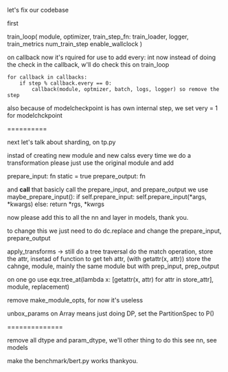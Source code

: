 let's fix our codebase

first

train_loop(
    module, 
    optimizer,
    train_step_fn:
    train_loader,
    logger, 
    train_metrics
    num_train_step
    enable_wallclock
)


on callback now it's rquired for use to add every: int
    now instead of doing the check in the callback, w'll do check this on train_loop

    for callback in callbacks:
        if step % callback.every == 0:
            callback(module, optmizer, batch, logs, logger) so remove the step

also because of modelcheckpoint is has own internal step, we set very = 1 for modelchckpoint


==========

next let's talk about sharding, on tp.py

instad of creating new module and new calss every time we do a transformation please just use the original module and add 

prepare_input: fn static = true
prepare_output: fn

and __call__ that basicly call the prepare_input, and prepare_output 
we use maybe_prepare_input():
    if self.prepare_input:
        self.prepare_input(*args, *kwargs)
    else:
        return *rgs, *kwrgs


now please add this to all the nn and layer in models, thank you.

to change this we just need to do dc.replace and change the prepare_input, prepare_output


apply_transforms -> still do a tree traversal do the match operation, 
store the attr, insetad of function to get teh attr, (with getattr(x, attr))
store the cahnge, module, mainly the same module but with prep_input, prep_output

on one go use eqx.tree_at(lambda x: [getattr(x, attr) for attr in store_attr], module, replacement)


remove make_module_opts, for now it's useless


unbox_params on Array means just doing DP, set the PartitionSpec to P()

==============

remove all dtype and param_dtype, we'll other thing to do this
see nn, see models

make the benchmark/bert.py works thankyou.
